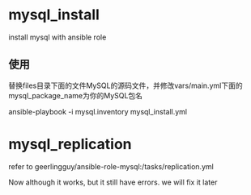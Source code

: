 # mysql_install
install mysql with ansible role

## 使用
替换files目录下面的文件MySQL的源码文件，并修改vars/main.yml下面的mysql_package_name为你的MySQL包名

ansible-playbook -i mysql.inventory mysql_install.yml

# mysql_replication
refer to geerlingguy/ansible-role-mysql:/tasks/replication.yml

Now although it works, but it still have errors. we will fix it later
